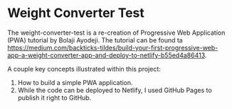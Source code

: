 # Weight Converter Test
The weight-converter-test is a re-creation of Progressive Web Application (PWA) tutorial by Bolaji Ayodeji. The tutorial can be found ta https://medium.com/backticks-tildes/build-your-first-progressive-web-app-a-weight-converter-app-and-deploy-to-netlify-b55ed4a86413.

A couple key concepts illustrated within this project:

1. How to build a simple PWA application. 
2. While the code can be deployed to Netlify, I used GitHub Pages to publish it right to GitHub. 

